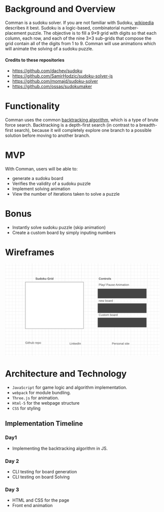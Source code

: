 # Background and Overview 
Comman is a sudoku solver. If you are not familiar with Sudoku, [wikipedia](https://en.wikipedia.org/wiki/Sudoku) describes it best. Sudoku is a logic-based, combinatorial number-placement puzzle. The objective is to fill a 9×9 grid with digits so that each column, each row, and each of the nine 3×3 sub-grids that compose the grid contain all of the digits from 1 to 9. Comman will use animations which will animate the solving of a sudoku puzzle.

#### Credits to these repositories
* https://github.com/dachev/sudoku
* https://github.com/SamirHodzic/sudoku-solver-js
* https://github.com/momajd/sudoku-solver
* https://github.com/ossas/sudokumaker


# Functionality
Comman uses the common [backtracking algorithm](https://en.wikipedia.org/wiki/Sudoku_solving_algorithms), which is a type of brute force search. Backtracking is a depth-first search (in contrast to a breadth-first search), because it will completely explore one branch to a possible solution before moving to another branch.  

# MVP
With Comman, users will be able to:
* generate a sudoku board 
* Verifies the validity of a sudoku puzzle
* Implement solving animation
* View the number of iterations taken to solve a puzzle

# Bonus
* Instantly solve sudoku puzzle (skip animation)
* Create a custom board by simply inputing numbers


# Wireframes 
![](https://github.com/Solomon-T/comman/blob/master/wireframe.png)

# Architecture and Technology
* `JavaScript` for game logic and algorithm implementation.
* `webpack` for module bundling.
* `Three.js` for animation.
* `Html-5` for the webpage structure
* `CSS` for styling

## Implementation Timeline 
### Day1
* Implementing the backtracking algorithm in JS.
### Day 2
*  CLI testing for board generation
*  CLI testing on board  Solving
### Day 3
* HTML and CSS for the page 
* Front end animation
